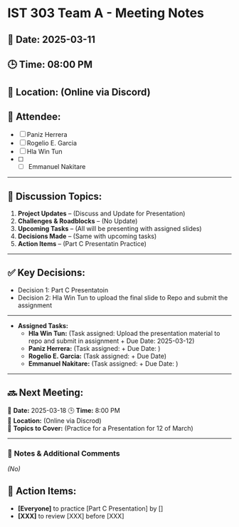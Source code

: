 # IST 303 Team A - Meeting Notes
## 📅 Date: 2025-03-11
## 🕒 Time: 08:00 PM
## 📍 Location: (Online via Discord)
## 🎯 Attendee:
- [ ] Paniz Herrera
- [ ] Rogelio E. Garcia
- [ ] Hla Win Tun
- [ ] - [ ] Emmanuel Nakitare

---

## 📌 Discussion Topics:
1. **Project Updates** – (Discuss and Update for Presentation)
2. **Challenges & Roadblocks** – (No Update)
3. **Upcoming Tasks** – (All will be presenting with assigned slides)
4. **Decisions Made** – (Same with upcoming tasks)
5. **Action Items** – (Part C Presentatin Practice)

---

## ✅ Key Decisions:
- Decision 1: Part C Presentatoin
- Decision 2: Hla Win Tun to upload the final slide to Repo and submit the assignment

---

- **Assigned Tasks:**
  - **Hla Win Tun:** (Task assigned: Upload the presentation material to repo and submit in assignment + Due Date: 2025-03-12)
  - **Paniz Herrera:** (Task assigned:  + Due Date: )
  - **Rogelio E. Garcia:** (Task assigned: + Due Date)
  - **Emmanuel Nakitare:** (Task assigned: + Due Date: )

---

## 🔜 **Next Meeting:**
📅 **Date:** 2025-03-18 
🕒 **Time:** 8:00 PM  
📍 **Location:** (Online via Discrod)  
🎯 **Topics to Cover:** (Practice for a Presentation for 12 of March)

---

### 📌 **Notes & Additional Comments**
_(No)_

## 🚀 Action Items:
- **[Everyone]** to practice [Part C Presentation] by []
- **[XXX]** to review [XXX] before [XXX]


